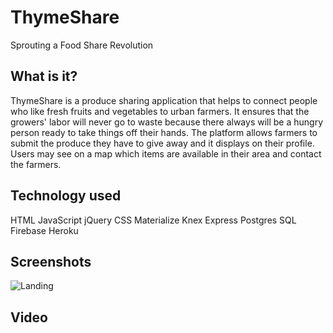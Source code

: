 # ThymeShare
Sprouting a Food Share Revolution

## What is it?
ThymeShare is a produce sharing application that helps to connect people who like fresh fruits and vegetables to urban farmers. It ensures that the growers' labor will never go to waste because there always will be a hungry person ready to take things off their hands. The platform allows farmers to submit the produce they have to give away and it displays on their profile. Users may see on a map which items are available in their area and contact the farmers.

## Technology used
HTML
JavaScript
jQuery
CSS
Materialize
Knex
Express
Postgres
SQL
Firebase
Heroku

## Screenshots
![Landing](http://imgur.com/a/Czx7f)

## Video
